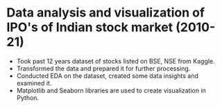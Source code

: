 # Data analysis and visualization of IPO's of Indian stock market (2010-21)
- Took past 12 years dataset of stocks listed on BSE, NSE from Kaggle.
- Transformed the data and prepared it for further processing.
- Conducted EDA on the dataset, created some data insights and examined it.
- Matplotlib and Seaborn libraries are used to create visualization in Python.

